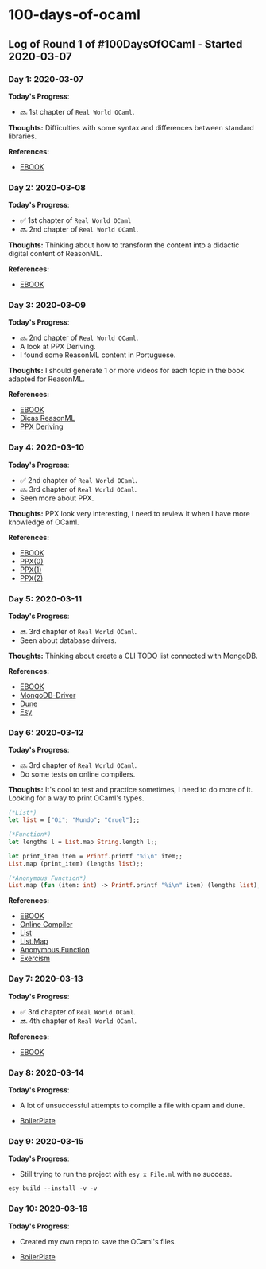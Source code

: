 # 100-days-of-ocaml

## Log of Round 1 of #100DaysOfOCaml - Started 2020-03-07

### Day 1: 2020-03-07

**Today's Progress**: 
- 🔜 1st chapter of `Real World OCaml`.

**Thoughts:** Difficulties with some syntax and differences between standard libraries.

**References:**
* [EBOOK](http://dev.realworldocaml.org/)

### Day 2: 2020-03-08

**Today's Progress**: 
- ✅ 1st chapter of `Real World OCaml`
- 🔜 2nd chapter of `Real World OCaml`.

**Thoughts:** Thinking about how to transform the content into a didactic digital content of ReasonML.

**References:**
* [EBOOK](http://dev.realworldocaml.org/)

### Day 3: 2020-03-09

**Today's Progress**:
- 🔜 2nd chapter of `Real World OCaml`.
- A look at PPX Deriving.
- I found some ReasonML content in Portuguese.

**Thoughts:** I should generate 1 or more videos for each topic in the book adapted for ReasonML.

**References:**
* [EBOOK](http://dev.realworldocaml.org/)
* [Dicas ReasonML](https://medium.com/@oieduardorabelo/o-que-%C3%A9-reasonml-e0a2b6068306)
* [PPX Deriving](https://github.com/ocaml-ppx/ppx_deriving)


### Day 4: 2020-03-10

**Today's Progress**:
- ✅ 2nd chapter of `Real World OCaml`.
- 🔜 3rd chapter of `Real World OCaml`.
- Seen more about PPX.

**Thoughts:** PPX look very interesting, I need to review it when I have more knowledge of OCaml.

**References:**
* [EBOOK](http://dev.realworldocaml.org/)
* [PPX(0)](https://dev.realworldocaml.org/ppx.html)
* [PPX(1)](http://ocamllabs.io/doc/ppx.html)
* [PPX(2)](https://tarides.com/blog/2019-05-09-an-introduction-to-ocaml-ppx-ecosystem)

### Day 5: 2020-03-11

**Today's Progress**:
- 🔜 3rd chapter of `Real World OCaml`.
- Seen about database drivers.

**Thoughts:** Thinking about create a CLI TODO list connected with MongoDB.

**References:**
* [EBOOK](http://dev.realworldocaml.org/)
* [MongoDB-Driver](https://github.com/jmininger/OCaml-MongoDB-driver-tutorial)
* [Dune](https://github.com/ocaml/dune)
* [Esy](https://esy.sh/)

### Day 6: 2020-03-12

**Today's Progress**:
- 🔜 3rd chapter of `Real World OCaml`.
- Do some tests on online compilers.

**Thoughts:** It's cool to test and practice sometimes, I need to do more of it. Looking for a way to print OCaml's types.

```OCaml
(*List*)
let list = ["Oi"; "Mundo"; "Cruel"];;

(*Function*)
let lengths l = List.map String.length l;;

let print_item item = Printf.printf "%i\n" item;;
List.map (print_item) (lengths list);;

(*Anonymous Function*)
List.map (fun (item: int) -> Printf.printf "%i\n" item) (lengths list);; 
```

**References:**
* [EBOOK](http://dev.realworldocaml.org/)
* [Online Compiler](https://www.tutorialspoint.com/compile_ocaml_online.php)
* [List](https://caml.inria.fr/pub/docs/manual-ocaml/libref/List.html)
* [List.Map](https://riptutorial.com/ocaml/example/9125/list-map)
* [Anonymous Function](https://www.cs.cornell.edu/courses/cs3110/2014sp/recitations/3/rec03.html)
* [Exercism](https://exercism.io/tracks/ocaml)

### Day 7: 2020-03-13

**Today's Progress**:
- ✅ 3rd chapter of `Real World OCaml`.
- 🔜 4th chapter of `Real World OCaml`.

**References:**
* [EBOOK](http://dev.realworldocaml.org/)


### Day 8: 2020-03-14

**Today's Progress**:
- A lot of unsuccessful attempts to compile a file with opam and dune.

* [BoilerPlate](https://github.com/EduardoRFS/reason-native-boilerplate)

### Day 9: 2020-03-15

**Today's Progress**:
- Still trying to run the project with `esy x File.ml` with no success.

```shell
esy build --install -v -v
```

### Day 10: 2020-03-16

**Today's Progress**:
- Created my own repo to save the OCaml's files.

* [BoilerPlate](https://github.com/LuizMoratelli/learn-ocaml)
